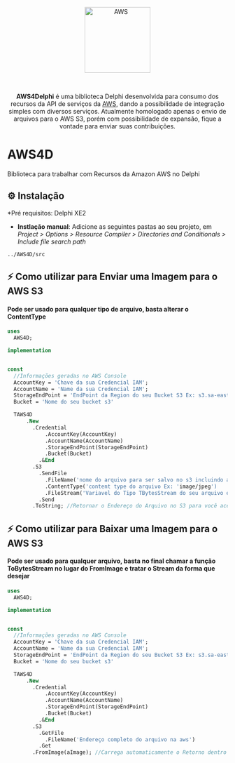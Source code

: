 <p align="center">
  <a href="https://www.pngitem.com/pimgs/m/175-1759149_aws-amazon-hd-png-download.png">
    <img alt="AWS" height="150" src="https://www.pngitem.com/pimgs/m/175-1759149_aws-amazon-hd-png-download.png">
  </a>  
</p><br>
<p align="center">
  <b>AWS4Delphi</b> é uma biblioteca Delphi desenvolvida para consumo dos recursos da API de serviços da <a href="https://aws.com/">AWS</a>, dando a possibilidade de integração simples com diversos serviços. Atualmente homologado apenas o envio de arquivos para o AWS S3, porém com possibilidade de expansão, fique a vontade para enviar suas contribuições.

# AWS4D
Biblioteca para trabalhar com Recursos da Amazon AWS no Delphi


## ⚙️ Instalação 

*Pré requisitos: Delphi XE2


* **Instlação manual**: Adicione as seguintes pastas ao seu projeto, em *Project > Options > Resource Compiler > Directories and Conditionals > Include file search path*

```
../AWS4D/src
```

## ⚡️ Como utilizar para Enviar uma Imagem para o AWS S3
#### Pode ser usado para qualquer tipo de arquivo, basta alterar o ContentType

```pascal
uses
  AWS4D;

implementation


const
  //Informações geradas no AWS Console
  AccountKey = 'Chave da sua Credencial IAM';
  AccountName = 'Name da sua Credencial IAM';
  StorageEndPoint = 'EndPoint da Region do seu Bucket S3 Ex: s3.sa-east-1.amazonaws.com';
  Bucket = 'Nome do seu bucket s3'

  TAWS4D
      .New
        .Credential
            .AccountKey(AccountKey)
            .AccountName(AccountName)
            .StorageEndPoint(StorageEndPoint)
            .Bucket(Bucket)
          .&End
        .S3
          .SendFile
            .FileName('nome do arquivo para ser salvo no s3 incluindo a extensão')
            .ContentType('content type do arquivo Ex: 'image/jpeg')
            .FileStream('Variavel do Tipo TBytesStream do seu arquivo e/ou Componente TImage')
          .Send
        .ToString; //Retornar o Endereço do Arquivo no S3 para você acessar diretamente
```


## ⚡️ Como utilizar para Baixar uma Imagem para o AWS S3
#### Pode ser usado para qualquer arquivo, basta no final chamar a função ToBytesStream no lugar do FromImage e tratar o Stream da forma que desejar

```pascal
uses
  AWS4D;

implementation


const
  //Informações geradas no AWS Console
  AccountKey = 'Chave da sua Credencial IAM';
  AccountName = 'Name da sua Credencial IAM';
  StorageEndPoint = 'EndPoint da Region do seu Bucket S3 Ex: s3.sa-east-1.amazonaws.com';
  Bucket = 'Nome do seu bucket s3'

  TAWS4D
      .New
        .Credential
            .AccountKey(AccountKey)
            .AccountName(AccountName)
            .StorageEndPoint(StorageEndPoint)
            .Bucket(Bucket)
          .&End
        .S3
          .GetFile
            .FileName('Endereço completo do arquivo na aws')
          .Get
        .FromImage(aImage); //Carrega automaticamente o Retorno dentro de um TImage
```
